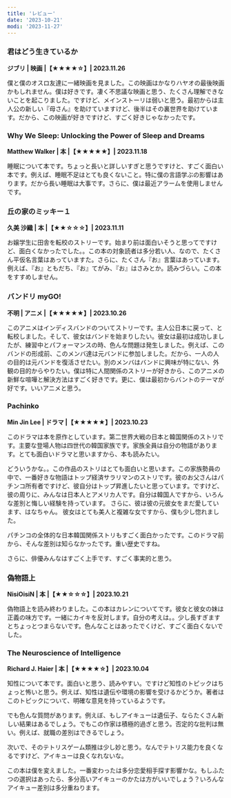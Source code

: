 ```yaml
---
title: 'レビュー'
date: '2023-10-21'
modi: '2023-11-27'
---
```


### 君はどう生きているか

**ジブリ | 映画 |【★★★★☆】| 2023.11.26**

僕と僕のオスロ友達に一緒映画を見ました。この映画はかなりハヤオの最後映画かもしれません。僕は好きです。凄く不思議な映画と思う、たくさん理解できないことを起こりました。ですけど、メインストーリは弱いと思う。最初からは主人公の新しい『母さん』を助けていますけど、後半はその裏世界を助けています。だから、この映画が好きですけど、すごく好きじゃなかったです。

###  Why We Sleep: Unlocking the Power of Sleep and Dreams

**Matthew Walker | 本 |【★★★★★】| 2023.11.18**

睡眠について本です。ちょっと長いと詳しいすぎと思うですけと、すごく面白い本です。例えば、睡眠不足はとても良くないこと。特に僕の言語学ぶの影響はあります。だから長い睡眠は大事です。さらに、僕は最近アラームを使用しませんです。

### 丘の家のミッキー１

**久美 沙織 | 本 |【★★☆☆☆】| 2023.11.11**


お嬢学生に田舎を転校のストリーです。始まり前は面白いそうと思ってですけど、面白くなかったでした。。この本の対象読者は多分若い人、なので、たくさん平仮名言葉はあっていますた。さらに、たくさん『お』言葉はあっています。例えば、『お』ともだち、『お』てがみ、『お』はさみとか。読みづらい。この本をすすめしません。

### バンドリ myGO!

**不明 | アニメ |【★★★★★】| 2023.10.26**

このアニメはインディスバンドのついてストリーです。主人公日本に戻って、と転校しました。そして、彼女はバンドを始まりしたい。彼女は最初は成功しましたが、練習中とパフォーマンスの時、色んな問題は発生しました。例えば、このバンドの形成前、このメンバ達は元バンドに参加しました。だから、一人の人の目的は元バンドを復活させたい。別のメンバはバンドに興味が特にない、外観の目的からやりたい。僕は特に人間関係のストリーが好きから、このアニメの新鮮な喧嘩と解決方法はすごく好きです。更に、僕は最初からバントのテーマが好です。いいアニメと思う。

### Pachinko

**Min Jin Lee | ドラマ |【★★★★★】| 2023.10.23**

このドラマは本を原作としています。第二世界大戦の日本と韓国関係のストリです。主要な登場人物は四世代の韓国家族です。家族全員は自分の物語があります。とても面白いドラマと思いますから、本も読みたい。

どういうかな。。この作品のストリはとても面白いと思います。この家族勢員の中で、一番好きな物語はトップ経済サラリマンのストリです。彼のお父さんはパチンコ所有者ですけど、彼自分はトップ昇進したいと思っています。ですけど、彼の周りに、みんなは日本人とアメリカ人です。自分は韓国人ですから、いろんな差別と悔しい経験を持っています。 さらに、彼は彼の元彼女をまだ愛しています、はなちゃん。 彼女はとても美人と複雑な女ですから、僕も少し惚れました。

パチンコの全体的な日本韓国関係ストリもすごく面白かったです。このドラマ前から、そんな差別は知らなかったです。重い歴史ですね。

さらに、俳優みんなはすごく上手です、すごく事実的と思う。

### 偽物語上

**NisiOisiN | 本 |【★★☆☆☆】| 2023.10.21**

偽物語上を読み終わりました。この本はカレンについてです。彼女と彼女の妹は正義の味方です。一緒にカイキを反対します。自分の考えは。。少し長すぎますとちょっとつまらないです。色んなことはあったでくけど、すごく面白くないでした。

### The Neuroscience of Intelligence

**Richard J. Haier | 本 |【★★★★☆】| 2023.10.04**

知性について本です。面白いと思う、読みやすい。ですけど知性のトピックはちょっと怖いと思う。例えば、知性は遺伝や環境の影響を受けるかどうか。著者はこのトピックについて、明確な意見を持っているようです。

でも色んな質問があります。例えぼ、もしアイキューは遺伝子、ならたくさん新しい結果はあるでしょう。でもこの作家は積極的過ぎと思う。否定的な批判は無い。例えば、就職の差別はできるでしょう。

次いで、そのテトリスゲーム類推は少し妙と思う。なんでテトリス能力を良くなるですけど、アイキューは良くなれないな。

この本は僕を変えました。一番変わったは多分恋愛相手探す影響かな。もしふたつの選択はあったら、多分高いアイキューのかたは方がいいでしょう？いろんなアイキュー差別は多分重ねります。

